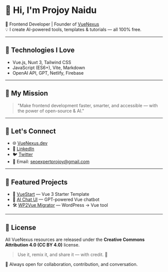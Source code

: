 # 👋 Hi, I'm Projoy Naidu

🚀 Frontend Developer | Founder of [VueNexus](https://vuenexus.dev)  
💡 I create AI-powered tools, templates & tutorials — all 100% free.

---

## 🔧 Technologies I Love

- Vue.js, Nuxt 3, Tailwind CSS  
- JavaScript (ES6+), Vite, Markdown  
- OpenAI API, GPT, Netlify, Firebase

---

## 🌱 My Mission

> "Make frontend development faster, smarter, and accessible — with the power of open-source & AI."

---

## 🔗 Let's Connect

- 🌐 [VueNexus.dev](https://vuenexus.dev)  
- 💬 [LinkedIn](https://linkedin.com/in/projoynaidu)  
- 🐦 [Twitter](https://twitter.com/joinvnexus)  
- 📩 Email: seoexpertprojoy@gmail.com


---

## 📌 Featured Projects

- 🔗 [VueStart](https://github.com/vuenexus/vue-start) — Vue 3 Starter Template  
- 🤖 [AI Chat UI](https://github.com/vuenexus/ai-chat-vue) — GPT-powered Vue chatbot  
- 🛠️ [WP2Vue Migrator](https://github.com/vuenexus/wp2vue) — WordPress → Vue tool

---
## 📄 License

All VueNexus resources are released under the **Creative Commons Attribution 4.0 (CC BY 4.0)** license.

> Use it, remix it, and share it — with credit. 💙

💙 Always open for collaboration, contribution, and conversation.

<!--
**projoynaidu-cmd/projoynaidu-cmd** is a ✨ _special_ ✨ repository because its `README.md` (this file) appears on your GitHub profile.

Here are some ideas to get you started:

- 🔭 I’m currently working on ...
- 🌱 I’m currently learning ...
- 👯 I’m looking to collaborate on ...
- 🤔 I’m looking for help with ...
- 💬 Ask me about ...
- 📫 How to reach me: ...
- 😄 Pronouns: ...
- ⚡ Fun fact: ...
-->

